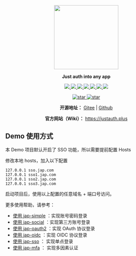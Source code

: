 <p align="center">
	<img src="https://images.gitee.com/uploads/images/2021/0218/094114_99925b8b_784199.png" width="200">
</p>
<p align="center">
	<strong>Just auth into any app</strong>
</p>
<p align="center">
	<a target="_blank" href="https://search.maven.org/search?q=jap">
	  <img src="https://img.shields.io/badge/Maven%20Central-1.0.0-blue" ></img>
	</a>
	<a target="_blank" href="https://gitee.com/yadong.zhang/JustAuth/blob/master/LICENSE">
	  <img src="https://img.shields.io/badge/license-LGPL%203.0-red" ></img>
	</a>
	<a target="_blank" href="https://apidoc.gitee.com/fujieid/jap" title="API文档">
	  <img src="https://img.shields.io/badge/Api%20Docs-1.0.0-orange" ></img>
	</a>
	<a target="_blank" href="https://justauth.plus" title="开发文档">
	  <img src="https://img.shields.io/badge/Docs-latest-blueviolet.svg" ></img>
	</a>
  <a target="_blank" href="https://codecov.io/gh/fujieid/jap" title="开发codecov档">
	  <img src="https://codecov.io/gh/fujieid/jap/branch/master/graph/badge.svg?token=WmfmgwxtnJ" ></img>
	</a>
  <a target="_blank" href="https://travis-ci.com/fujieid/jap" title="开发codecov档">
	  <img src="https://travis-ci.com/fujieid/jap.svg?branch=master&status=passed" ></img>
	</a>
	<a target="_blank" href="https://gitter.im/fujieid/JAP?utm_source=badge&utm_medium=badge&utm_campaign=pr-badge">
	  <img src="https://badges.gitter.im/fujieid/JAP.svg" ></img>
	</a>
</p>
<p align="center">
  <a target="_blank" href='https://gitee.com/fujieid/jap/stargazers'>
    <img src="https://gitee.com/fujieid/jap/badge/star.svg?theme=white" alt='star'></img>
  </a>
  <a target="_blank" href='https://github.com/fujieid/jap/stargazers'>
    <img src="https://img.shields.io/github/stars/fujieid/jap?style=social" alt='star'></img>
  </a>
</p>
<p align="center">
	<strong>开源地址：</strong> <a target="_blank" href='https://gitee.com/fujieid/jap'>Gitee</a> | <a target="_blank" href='https://github.com/fujieid/jap'>Github</a>
</p>
<p align="center">
	<strong>官方网站（Wiki）：</strong> <a target="_blank" href='https://justauth.plus'>https://justauth.plus</a>
</p>

## Demo 使用方式

本 Demo 项目默认开启了 SSO 功能，所以需要提前配置 Hosts

修改本地 hosts，加入以下配置

```
127.0.0.1 sso.jap.com
127.0.0.1 sso1.jap.com
127.0.0.1 sso2.jap.com
127.0.0.1 sso3.jap.com
```

启动项目后，使用以上配置的任意域名 + 端口号访问。

更多使用帮助，请参考：

- [使用 jap-simple](https://justauth.plus/quickstart/jap-simple.html) ：实现账号密码登录
- [使用 jap-social](https://justauth.plus/quickstart/jap-social.html) ：实现第三方账号登录
- [使用 jap-oauth2](https://justauth.plus/quickstart/jap-oauth2.html) ：实现 OAuth 协议登录
- [使用 jap-oidc](https://justauth.plus/quickstart/jap-oidc.html) ：实现 OIDC 协议登录
- [使用 jap-sso](https://justauth.plus/quickstart/jap-sso.html) ： 实现单点登录
- [使用 jap-mfa](https://justauth.plus/quickstart/jap-mfa.html) ： 实现多因素认证

